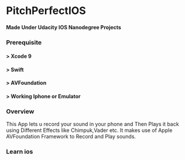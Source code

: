 # PitchPerfectIOS

#### Made Under Udacity IOS Nanodegree Projects

### Prerequisite
#### > Xcode 9
#### > Swift
#### > AVFoundation
#### > Working Iphone or Emulator

### Overview

This App lets u record your sound in your phone and Then Plays it back using Different Effects like Chimpuk,Vader etc.
It makes use of Apple AVFoundation Framework to Record and Play sounds.

### Learn ios
